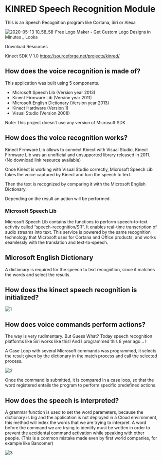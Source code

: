 # KINRED Speech Recognition Module

This is an Speech Recognition program like Cortana, Siri or Alexa

![2020-05-13 10_58_58-Free Logo Maker - Get Custom Logo Designs in Minutes _ Looka](https://user-images.githubusercontent.com/1688498/82833780-b0f5ec80-9e84-11ea-9625-739b937199b5.png)

Download Resources 

Kinect SDK V 1.0 https://sourceforge.net/projects/kinred/

## How does the voice recognition is made of?

This application was built using 5 components.

* Microsoft Speech Lib (Version year 2013) 
* Kinect Firmware Lib (Version year 2011) 
* Microsoft English Dictionary (Version year 2013) 
* Kinect Hardware (Version 1) 
* Visual Studio (Version 2008) 

Note: This project doesn't use any version of Microsoft SDK

## How does the voice recognition works?

Kinect Firmware Lib allows to connect Kinect with Visual Studio, Kinect Firmware Lib was an unofficial and unsupported library released in 2011. (No download link resource available)

Once Kinect is working with Visual Studio correctly, Microsoft Speech Lib takes the voice captured by Kinect and turn the speech to text. 

Then the text is recognized by comparing it with the Microsoft English Dictionary. 

Depending on the result an action will be performed.

### Microsoft Speech Lib

Microsoft Speech Lib contains the functions to perform speech-to-text activity called “speech-recognition/SR”. It enables real-time transcription of audio streams into text. This service is powered by the same recognition technology that Microsoft uses for Cortana and Office products, and works seamlessly with the translation and text-to-speech.

## Microsoft English Dictionary

A dictionary is required for the speech to text recognition, since it matches the words and select the results.

## How does the kinect speech recognition is initialized?

![1](https://user-images.githubusercontent.com/1688498/60684815-74cd2e00-9e65-11e9-869f-aebd58a19935.png)

## How does voice commands perform actions?

The way is very rudimentary. But Guess What? Today speech recognition platforms like Siri works like this! And I programmed this 8 year ago... !

A Case Loop with several Microsoft commands was programmed, it selects the result given by the dictionary in the match process and call the selected process. 

![2](https://user-images.githubusercontent.com/1688498/60684823-7dbdff80-9e65-11e9-80ab-eaed7653e7ce.png)

Once the command is submitted, it is compared in a case loop, so that the word registered entails the program to perform specific predefined actions.

## How does the speech is interpreted?

A grammar function is used to set the word parameters, because the dictionary is big and the application is not deployed in a Cloud environment, this method will index the words that we are trying to interpret. A word before the command we are trying to identify must be written in order to prevent the accidental command activation while speaking with other people. (This is a common mistake made even by first world companies, for example like Bancomer)

![3](https://user-images.githubusercontent.com/1688498/60684828-81ea1d00-9e65-11e9-9c13-a332188e6a00.png)
